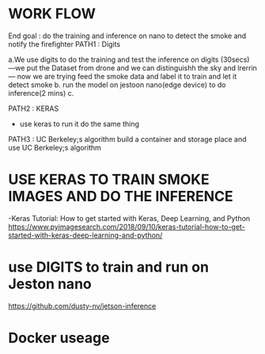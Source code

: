 # WORK FLOW
End goal : do the training and inference  on nano to detect the smoke and notify the firefighter
PATH1 : Digits 

a.We use digits to do the training and test the inference on digits (30secs)
—we put the Dataset from drone and we can distinguishh the sky and lrerrin
— now we are trying feed the smoke data and label it to train and let it detect smoke
b. run the model on jestoon nano(edge device) to do inference(2 mins)
c. 

PATH2 : KERAS
- use keras to run it do the same thing

PATH3 : UC Berkeley;s algorithm 
build a container and storage place and use UC Berkeley;s algorithm 




# USE KERAS TO TRAIN SMOKE IMAGES AND DO THE INFERENCE
-Keras Tutorial: How to get started with Keras, Deep Learning, and Python
https://www.pyimagesearch.com/2018/09/10/keras-tutorial-how-to-get-started-with-keras-deep-learning-and-python/


# use DIGITS to train and run on Jeston nano
https://github.com/dusty-nv/jetson-inference







# Docker useage


#






